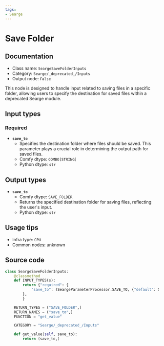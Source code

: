 ```yaml
---
tags:
- Searge
---
```


# Save Folder
## Documentation
- Class name: `SeargeSaveFolderInputs`
- Category: `Searge/_deprecated_/Inputs`
- Output node: `False`

This node is designed to handle input related to saving files in a specific folder, allowing users to specify the destination for saved files within a deprecated Searge module.
## Input types
### Required
- **`save_to`**
    - Specifies the destination folder where files should be saved. This parameter plays a crucial role in determining the output path for saved files.
    - Comfy dtype: `COMBO[STRING]`
    - Python dtype: `str`
## Output types
- **`save_to`**
    - Comfy dtype: `SAVE_FOLDER`
    - Returns the specified destination folder for saving files, reflecting the user's input.
    - Python dtype: `str`
## Usage tips
- Infra type: `CPU`
- Common nodes: unknown


## Source code
```python
class SeargeSaveFolderInputs:
    @classmethod
    def INPUT_TYPES(s):
        return {"required": {
            "save_to": (SeargeParameterProcessor.SAVE_TO, {"default": SeargeParameterProcessor.SAVE_TO[0]}),
        },
        }

    RETURN_TYPES = ("SAVE_FOLDER",)
    RETURN_NAMES = ("save_to",)
    FUNCTION = "get_value"

    CATEGORY = "Searge/_deprecated_/Inputs"

    def get_value(self, save_to):
        return (save_to,)

```
